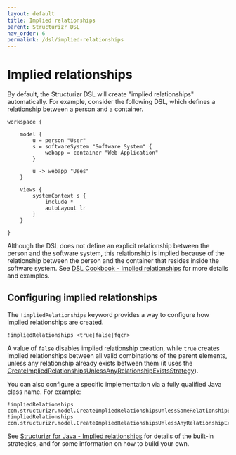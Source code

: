 ```yaml
---
layout: default
title: Implied relationships
parent: Structurizr DSL
nav_order: 6
permalink: /dsl/implied-relationships
---
```


# Implied relationships

By default, the Structurizr DSL will create "implied relationships" automatically. For example, consider the following DSL, which defines a relationship between a person and a container.

```
workspace {

    model {
        u = person "User"
        s = softwareSystem "Software System" {
            webapp = container "Web Application"
        }

        u -> webapp "Uses"
    }

    views {
        systemContext s {
            include *
            autoLayout lr
        }
    }
    
}
```

Although the DSL does not define an explicit relationship between the person and the software system, this relationship is implied because of the relationship between the person and the container that resides inside the software system.
See [DSL Cookbook - Implied relationships](/dsl/cookbook/implied-relationships/) for more details and examples.

## Configuring implied relationships

The `!impliedRelationships` keyword provides a way to configure how implied relationships are created.

```
!impliedRelationships <true|false|fqcn>
```

A value of `false` disables implied relationship creation, while `true` creates implied relationships between all valid combinations of the parent elements, unless any relationship already exists between them
(it uses the [CreateImpliedRelationshipsUnlessAnyRelationshipExistsStrategy](/java/implied-relationships#createimpliedrelationshipsunlessanyrelationshipexistsstrategy)).

You can also configure a specific implementation via a fully qualified Java class name. For example:

```
!impliedRelationships com.structurizr.model.CreateImpliedRelationshipsUnlessSameRelationshipExistsStrategy
!impliedRelationships com.structurizr.model.CreateImpliedRelationshipsUnlessAnyRelationshipExistsStrategy
```

See [Structurizr for Java - Implied relationships](/java/implied-relationships) for details of the built-in strategies,
and for some information on how to build your own.